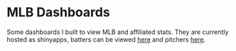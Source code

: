 
# MLB Dashboards

Some dashboards I built to view MLB and affiliated stats.  They are currently hosted as shinyapps, batters can be viewed [here](https://kferris.shinyapps.io/batter-dashboard/) and pitchers [here](https://kferris.shinyapps.io/pitcher-dashboard/).
